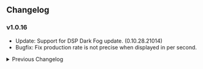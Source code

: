 ## Changelog

### v1.0.16 
* Update: Support for DSP Dark Fog update. (0.10.28.21014) 
* Bugfix: Fix production rate is not precise when displayed in per second. 

<details>
<summary>Previous Changelog</summary>

### v1.0.15 
* Update: add translated readme provided by Ximu-Luya on Github (thanks for contribution)  

### v1.0.14 
* Update: add zhCn translations provided by Ximu-Luya on Github (thanks for contribution)  

### v1.0.13 
* Update: change fractionator theoretical max calculation to account for stacked belts & spray 

### v1.0.12 
* Update: adjust item tooltip to get rid of cannot craft in replicator message 

### v1.0.11 
* Update: add item tooltip when item icon is hovered in stats window (disable with "Disable Item Hover Tip" config property) 

### v1.0.10 
* Bugfix: Fix bug with planet filtering when matched planet count is smaller than 2 
* Update: Add config property to disable filtering of planet list by precursor/consumer target
* Update: Add config property to control whether 2nd level precursor/consumers are shown

### v1.0.9
* Update: Add support for Nebula (thanks starfi5h) 
* Bugfix: Fix issue where Local System is added to astro list twice 

### v1.0.8
* Update: change so that when pre-cursor or successor filter is enabled, planet list is filtered to only planets that are producers or consumers of the item
* Add "Local System" to planet dropdown

### v1.0.7
* Update: update to sync with latest changes in game. 

### v1.0.6
* Bugfix: fix labs not detecting stacking condition 

### v1.0.5
* Bugfix: fix detection of non-productive assembler recipe default mode. Assemblers for antimatter treated as if they supported productivity mode 

### v1.0.4
* Bugfix: fix initialization issue with enhanced stats version

### v1.0.3
* Bugfix: resolve issue with initialization of Proliferator info when using BetterStats official was enabled

### v1.0.2
* Update: combined stats collection with bottleneck calculations
* Update: added 'Disable Bottleneck' config to allow only BetterStats functionality to be used. Removes precursors, made on, etc.
* Update: added detection for unsprayed items in bottleneck calculation

### v1.0.1
* Bugfix: handle modded items that are created after this plugin is initted

### v1.0.0
* Update: removed dependency on BetterStats. Now when that plugin is not installed a local fork of it will be used instead 
* Update: Account for usage of proliferator in local BetterStats fork
* Update: Detect stacking for Ray Receivers generating critical photons

</details>